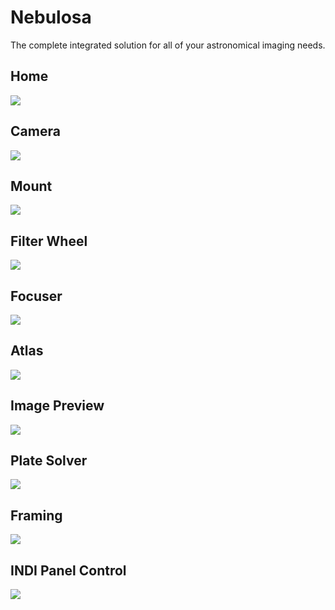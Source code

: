 # Nebulosa

The complete integrated solution for all of your astronomical imaging needs.

## Home

![](home.png)

## Camera

![](camera.png)

## Mount

![](mount.png)

## Filter Wheel

![](filterwheel.png)

## Focuser

![](focuser.png)

## Atlas

![](atlas.png)

## Image Preview

![](image.png)

## Plate Solver

![](plate-solver.png)

## Framing

![](framing.png)

## INDI Panel Control

![](indi-panel-control.png)

